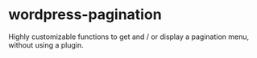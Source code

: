 wordpress-pagination
====================

Highly customizable functions to get and / or display a pagination menu, without using a plugin.
